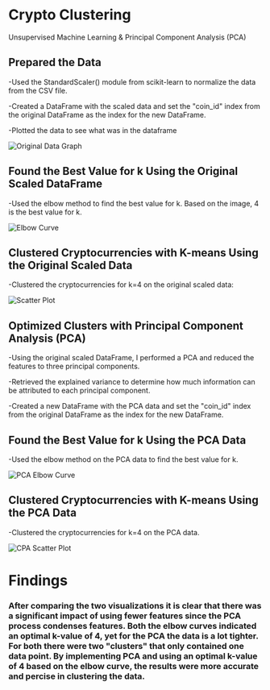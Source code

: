# Crypto Clustering
Unsupervised Machine Learning &amp; Principal Component Analysis (PCA)

## Prepared the Data

-Used the StandardScaler() module from scikit-learn to normalize the data from the CSV file.

-Created a DataFrame with the scaled data and set the "coin_id" index from the original DataFrame as the index for the new DataFrame.
    
-Plotted the data to see what was in the dataframe

![Original Data Graph](https://github.com/margoberry17/19-Crypto-Clustering/assets/136475202/413bfaad-c712-48d4-a35b-f68da1a7d818)


## Found the Best Value for k Using the Original Scaled DataFrame

-Used the elbow method to find the best value for k. Based on the image, 4 is the best value for k.
  
![Elbow Curve](https://github.com/margoberry17/19-Crypto-Clustering/assets/136475202/e63c8d83-b4e9-4611-b52f-9bb63e0be68a)


## Clustered Cryptocurrencies with K-means Using the Original Scaled Data

-Clustered the cryptocurrencies for k=4 on the original scaled data:

![Scatter Plot](https://github.com/margoberry17/19-Crypto-Clustering/assets/136475202/a4668bf1-3372-4b1e-af52-41c75df79267)


## Optimized Clusters with Principal Component Analysis (PCA)

-Using the original scaled DataFrame, I performed a PCA and reduced the features to three principal components.

-Retrieved the explained variance to determine how much information can be attributed to each principal component.

-Created a new DataFrame with the PCA data and set the "coin_id" index from the original DataFrame as the index for the new DataFrame.
  

## Found the Best Value for k Using the PCA Data

-Used the elbow method on the PCA data to find the best value for k.

 ![PCA Elbow Curve](https://github.com/margoberry17/19-Crypto-Clustering/assets/136475202/a049330d-0b9e-415f-a3f3-b10e7f0e4735)
 

## Clustered Cryptocurrencies with K-means Using the PCA Data

-Clustered the cryptocurrencies for k=4 on the PCA data.

![CPA Scatter Plot](https://github.com/margoberry17/19-Crypto-Clustering/assets/136475202/8842ca5d-5bc1-4f4f-b5a3-e22fcba8e092)

# Findings

### After comparing the two visualizations it is clear that there was a significant impact of using fewer features since the PCA process condenses features. Both the elbow curves indicated an optimal k-value of 4, yet for the PCA the data is a lot tighter. For both there were two "clusters" that only contained one data point. By implementing PCA and using an optimal k-value of 4 based on the elbow curve, the results were more accurate and percise in clustering the data.
